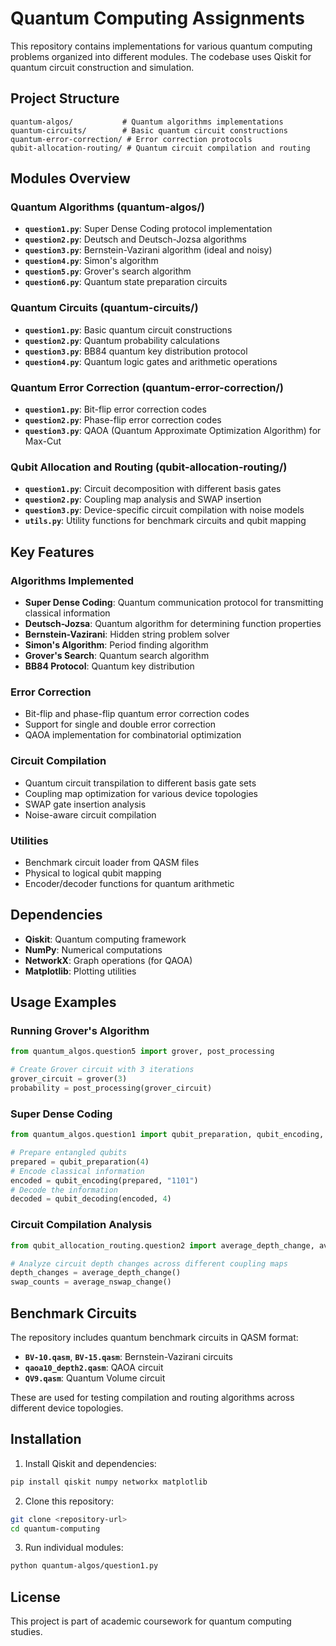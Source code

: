 # Quantum Computing Assignments

This repository contains implementations for various quantum computing problems organized into different modules. The codebase uses Qiskit for quantum circuit construction and simulation.

## Project Structure

```
quantum-algos/           # Quantum algorithms implementations
quantum-circuits/        # Basic quantum circuit constructions
quantum-error-correction/ # Error correction protocols
qubit-allocation-routing/ # Quantum circuit compilation and routing
```

## Modules Overview

### Quantum Algorithms (quantum-algos/)

- **`question1.py`**: Super Dense Coding protocol implementation
- **`question2.py`**: Deutsch and Deutsch-Jozsa algorithms
- **`question3.py`**: Bernstein-Vazirani algorithm (ideal and noisy)
- **`question4.py`**: Simon's algorithm
- **`question5.py`**: Grover's search algorithm
- **`question6.py`**: Quantum state preparation circuits

### Quantum Circuits (quantum-circuits/)

- **`question1.py`**: Basic quantum circuit constructions
- **`question2.py`**: Quantum probability calculations
- **`question3.py`**: BB84 quantum key distribution protocol
- **`question4.py`**: Quantum logic gates and arithmetic operations

### Quantum Error Correction (quantum-error-correction/)

- **`question1.py`**: Bit-flip error correction codes
- **`question2.py`**: Phase-flip error correction codes
- **`question3.py`**: QAOA (Quantum Approximate Optimization Algorithm) for Max-Cut

### Qubit Allocation and Routing (qubit-allocation-routing/)

- **`question1.py`**: Circuit decomposition with different basis gates
- **`question2.py`**: Coupling map analysis and SWAP insertion
- **`question3.py`**: Device-specific circuit compilation with noise models
- **`utils.py`**: Utility functions for benchmark circuits and qubit mapping

## Key Features

### Algorithms Implemented
- **Super Dense Coding**: Quantum communication protocol for transmitting classical information
- **Deutsch-Jozsa**: Quantum algorithm for determining function properties
- **Bernstein-Vazirani**: Hidden string problem solver
- **Simon's Algorithm**: Period finding algorithm
- **Grover's Search**: Quantum search algorithm
- **BB84 Protocol**: Quantum key distribution

### Error Correction
- Bit-flip and phase-flip quantum error correction codes
- Support for single and double error correction
- QAOA implementation for combinatorial optimization

### Circuit Compilation
- Quantum circuit transpilation to different basis gate sets
- Coupling map optimization for various device topologies
- SWAP gate insertion analysis
- Noise-aware circuit compilation

### Utilities
- Benchmark circuit loader from QASM files
- Physical to logical qubit mapping
- Encoder/decoder functions for quantum arithmetic

## Dependencies

- **Qiskit**: Quantum computing framework
- **NumPy**: Numerical computations
- **NetworkX**: Graph operations (for QAOA)
- **Matplotlib**: Plotting utilities

## Usage Examples

### Running Grover's Algorithm
```python
from quantum_algos.question5 import grover, post_processing

# Create Grover circuit with 3 iterations
grover_circuit = grover(3)
probability = post_processing(grover_circuit)
```

### Super Dense Coding
```python
from quantum_algos.question1 import qubit_preparation, qubit_encoding, qubit_decoding

# Prepare entangled qubits
prepared = qubit_preparation(4)
# Encode classical information
encoded = qubit_encoding(prepared, "1101")
# Decode the information
decoded = qubit_decoding(encoded, 4)
```

### Circuit Compilation Analysis
```python
from qubit_allocation_routing.question2 import average_depth_change, average_nswap_change

# Analyze circuit depth changes across different coupling maps
depth_changes = average_depth_change()
swap_counts = average_nswap_change()
```

## Benchmark Circuits

The repository includes quantum benchmark circuits in QASM format:
- **`BV-10.qasm`**, **`BV-15.qasm`**: Bernstein-Vazirani circuits
- **`qaoa10_depth2.qasm`**: QAOA circuit
- **`QV9.qasm`**: Quantum Volume circuit

These are used for testing compilation and routing algorithms across different device topologies.

## Installation

1. Install Qiskit and dependencies:
```bash
pip install qiskit numpy networkx matplotlib
```

2. Clone this repository:
```bash
git clone <repository-url>
cd quantum-computing
```

3. Run individual modules:
```bash
python quantum-algos/question1.py
```

## License

This project is part of academic coursework for quantum computing studies.
